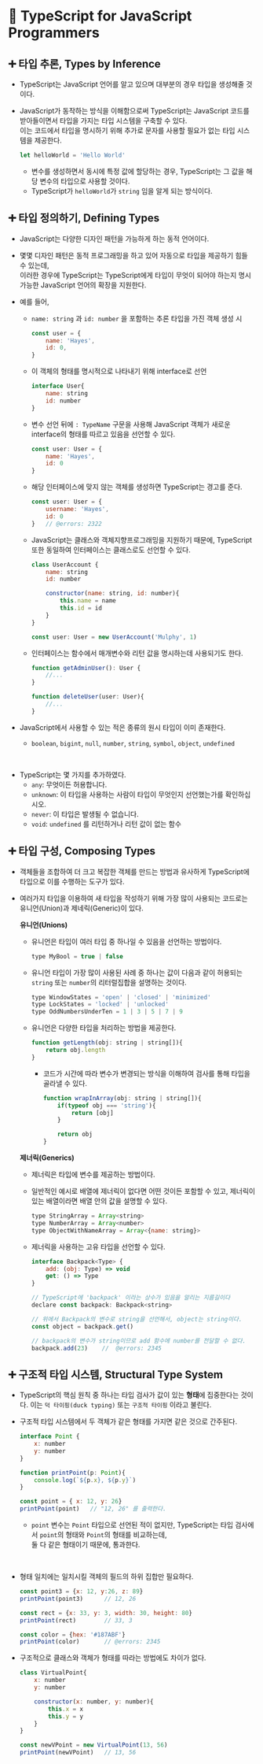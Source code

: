 # 📌 TypeScript for JavaScript Programmers

## ➕ 타입 추론, Types by Inference
- TypeScript는 JavaScript 언어를 알고 있으며 대부분의 경우 타입을 생성해줄 것이다.
- JavaScript가 동작하는 방식을 이해함으로써 TypeScript는 JavaScript 코드를 받아들이면서 타입을 가지는 타입 시스템을 구축할 수 있다.  
이는 코드에서 타입을 명시하기 위해 추가로 문자를 사용할 필요가 없는 타입 시스템을 제공한다.

    ```javascript
    let helloWorld = 'Hello World'
    ```
    - 변수를 생성하면서 동시에 특정 값에 할당하는 경우, TypeScript는 그 값을 해당 변수의 타입으로 사용할 것이다.
    - TypeScript가 `helloWorld`가 `string` 임을 알게 되는 방식이다.

## ➕ 타입 정의하기, Defining Types
- JavaScript는 다양한 디자인 패턴을 가능하게 하는 동적 언어이다.
- 몇몇 디자인 패턴은 동적 프로그래밍을 하고 있어 자동으로 타입을 제공하기 힘들 수 있는데,  
이러한 경우에 TypeScript는 TypeScript에게 타입이 무엇이 되어야 하는지 명시 가능한 JavaScript 언어의 확장을 지원한다.

- 예를 들어,
    - `name: string` 과 `id: number` 을 포함하는 추론 타입을 가진 객체 생성 시

        ```javascript
        const user = {
            name: 'Hayes',
            id: 0,
        }
        ```

    - 이 객체의 형태를 명시적으로 나타내기 위해 interface로 선언
        ```javascript
        interface User{
            name: string
            id: number
        }
        ```

    - 변수 선언 뒤에 `: TypeName` 구문을 사용해 JavaScript 객체가 새로운 interface의 형태를 따르고 있음을 선언할 수 있다.
        ```javascript
        const user: User = {
            name: 'Hayes',
            id: 0
        }
        ```

    - 해당 인터페이스에 맞지 않는 객체를 생성하면 TypeScript는 경고를 준다.
        ```javascript
        const user: User = {
            username: 'Hayes',
            id: 0
        }   // @errors: 2322
        ```

    - JavaScript는 클래스와 객체지향프로그래밍을 지원하기 때문에, TypeScript 또한 동일하여 인터페이스는 클래스로도 선언할 수 있다.
        ```javascript
        class UserAccount {
            name: string
            id: number

            constructor(name: string, id: number){
                this.name = name
                this.id = id
            }
        }
        
        const user: User = new UserAccount('Mulphy', 1)
        ```
    
    - 인터페이스는 함수에서 매개변수와 리턴 값을 명시하는데 사용되기도 한다.
        ```javascript
        function getAdminUser(): User {
            //...
        }

        function deleteUser(user: User){
            //...
        }
        ```

- JavaScript에서 사용할 수 있는 적은 종류의 원시 타입이 이미 존재한다.
    - `boolean`, `bigint`, `null`, `number`, `string`, `symbol`, `object`, `undefined` 

<br>

- TypeScript는 몇 가지를 추가하였다.
    - `any`: 무엇이든 허용합니다.
    - `unknown`: 이 타입을 사용하는 사람이 타입이 무엇인지 선언했는가를 확인하십시오.
    - `never`: 이 타입은 발생될 수 없습니다.
    - `void`: `undefined` 를 리턴하거나 리턴 값이 없는 함수

## ➕ 타입 구성, Composing Types
- 객체들을 조합하여 더 크고 복잡한 객체를 만드는 방법과 유사하게 TypeScript에 타입으로 이를 수행하는 도구가 있다.
- 여러가지 타입을 이용하여 새 타입을 작성하기 위해 가장 많이 사용되는 코드로는 유니언(Union)과 제네릭(Generic)이 있다.

    **유니언(Unions)**

    - 유니언은 타입이 여러 타입 중 하나일 수 있음을 선언하는 방법이다.

        ```javascript
        type MyBool = true | false
        ```

    - 유니언 타입이 가장 많이 사용된 사례 중 하나는 값이 다음과 같이 허용되는 `string` 또는 `number`의 리터럴집합을 설명하는 것이다.
        ```javascript
        type WindowStates = 'open' | 'closed' | 'minimized'
        type LockStates = 'locked' | 'unlocked'
        type OddNumbersUnderTen = 1 | 3 | 5 | 7 | 9
        ```

    - 유니언은 다양한 타입을 처리하는 방법을 제공한다.
        ```javascript
        function getLength(obj: string | string[]){
            return obj.length
        }
        ```
    
        - 코드가 시간에 따라 변수가 변경되는 방식을 이해하여 검사를 통해 타입을 골라낼 수 있다.

            ```javascript
            function wrapInArray(obj: string | string[]){
                if(typeof obj === 'string'){
                    return [obj]
                }

                return obj
            }
            ```

    **제너릭(Generics)**
    - 제너릭은 타입에 변수를 제공하는 방법이다.
    - 일반적인 예시로 배열에 제너릭이 없다면 어떤 것이든 포함할 수 있고, 제너릭이 있는 배열이라면 배열 안의 값을 설명할 수 있다.

        ```javascript
        type StringArray = Array<string>
        type NumberArray = Array<number>
        type ObjectWithNameArray = Array<{name: string}>
        ```
    - 제너릭을 사용하는 고유 타입을 선언할 수 있다.
        ```javascript
        interface Backpack<Type> {
            add: (obj: Type) => void
            get: () => Type
        }

        // TypeScript에 'backpack' 이라는 상수가 있음을 알리는 지름길이다
        declare const backpack: Backpack<string>
        
        // 위에서 Backpack의 변수로 string을 선언해서, object는 string이다.
        const object = backpack.get()

        // backpack의 변수가 string이므로 add 함수에 number를 전달할 수 없다.
        backpack.add(23)    //  @errors: 2345 
        ```

## ➕ 구조적 타입 시스템, Structural Type System
- TypeScript의 핵심 원칙 중 하나는 타입 검사가 값이 있는 **형태**에 집중한다는 것이다. 이는 `덕 타이핑(duck typing)` 또는 `구조적 타이핑` 이라고 불린다.
- 구조적 타입 시스템에서 두 객체가 같은 형태를 가지면 같은 것으로 간주된다.

    ```javascript
    interface Point {
        x: number
        y: number
    }

    function printPoint(p: Point){
        console.log(`${p.x}, ${p.y}`)
    }

    const point = { x: 12, y: 26}
    printPoint(point)   // "12, 26" 를 출력한다.
    ```

    - `point` 변수는 `Point` 타입으로 선언된 적이 없지만, TypeScript는 타입 검사에서 `point`의 형태와 `Point`의 형태를 비교하는데,  
    둘 다 같은 형태이기 때문에, 통과한다.

<br>

- 형태 일치에는 일치시킬 객체의 필드의 하위 집합만 필요하다.

    ```javascript
    const point3 = {x: 12, y:26, z: 89}
    printPoint(point3)      // 12, 26

    const rect = {x: 33, y: 3, width: 30, height: 80}
    printPoint(rect)        // 33, 3
    
    const color = {hex: '#187ABF'}
    printPoint(color)       // @errors: 2345
    ```

- 구조적으로 클래스와 객체가 형태를 따라는 방법에도 차이가 없다.

    ```javascript
    class VirtualPoint{
        x: number
        y: number

        constructor(x: number, y: number){
            this.x = x
            this.y = y
        }
    }

    const newVPoint = new VirtualPoint(13, 56)
    printPoint(newVPoint)   // 13, 56
    ```